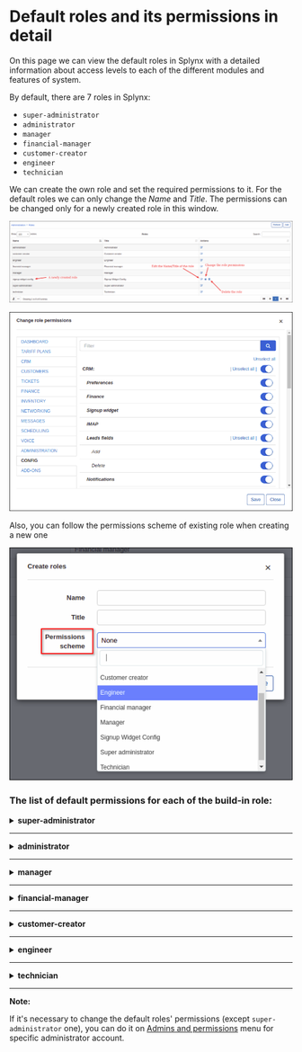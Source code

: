Default roles and its permissions in detail
=======================

On this page we can view the default roles in Splynx with a detailed information about access levels to each of the different modules and features of system.

By default, there are 7 roles in Splynx:

- `super-administrator`
- `administrator`
- `manager`
- `financial-manager`
- `customer-creator`
- `engineer`
- `technician`

We can create the own role and set the required permissions to it. For the default roles we can only change the *Name* and *Title*. The permissions can be changed only for a newly created role in this window.

![img_000001](img_000001.png)

![img_000002](img_000002.png)

Also, you can follow the permissions scheme of existing role when creating a new one

![img_000003](img_000003.png)


### The list of default permissions for each of the build-in role:

<details>
<summary><b>super-administrator</b></summary>
<p markdown="1">

Administrator account with `super-administrator`role has the access to ALL categories and its sub-categories in Splynx by default.

</p>
</details>

------------

<details>
<summary><b>administrator</b></summary>
<p markdown="1">

| DASHBOARD  |
| ------------ |
| ![](1_administrator.png) |

------------

|  TARIFF PLANS  |
| ------------ |
| ![](2_administrator.png) |

------------

|  CRM  |
| ------------ |
| ![](3_administrator.png) |

------------

|  CUSTOMERS  |
| ------------ |
| ![](4_administrator.png) |

------------

|  TICKETS  |
| ------------ |
|  ![](5_administrator.png) |

------------

|  FINANCE  |
| ------------ |
| ![](6_administrator.png)  |

------------

|  INVENTORY  |
| ------------ |
| ![](7_administrator.png)  |

------------

|  NETWORKING  |
| ------------ |
| ![](8_administrator.png) |

------------

|  MESSAGES  |
| ------------ |
| ![](9_administrator.png) |

------------

|  SCHEDULING  |
| ------------ |
| ![](10_administrator.png) |

------------

|  VOICE  |
| ------------ |
| ![](11_administrator.png) |

------------

|  ADMINISTRATION  |
| ------------ |
| ![](12_administrator.png) |

------------

|  CONFIG  |
| ------------ |
| ![](13_administrator.png) |

------------

|  ADD-ONS  |
| ------------ |
| Administrator account with `administrator` role has the access to ALL installed add-ons in Splynx by default.  |

</p>
</details>

------------

<details>
<summary><b>manager</b></summary>
<p markdown="1">

| DASHBOARD  |
| ------------ |
| <p> ![](1_manager.png) </p>  |

------------

|  TARIFF PLANS  |
| ------------ |
| <p> ![](2_manager.png) </p>   |

------------

|  CRM  |
| ------------ |
| <p> ![](3_manager.png) </p>   |

------------

|  CUSTOMERS  |
| ------------ |
| <p> ![](4_manager.png) </p>   |

------------

|  TICKETS  |
| ------------ |
| <p> ![](5_manager.png) </p>   |

------------

|  FINANCE  |
| ------------ |
| <p> ![](6_manager.png) </p>   |

------------

|  INVENTORY  |
| ------------ |
| <p> ![](7_manager.png) </p>   |

------------

|  NETWORKING  |
| ------------ |
| <p> ![](8_manager.png) </p>   |

------------

|  MESSAGES  |
| ------------ |
| <p> ![](9_manager.png) </p>   |

------------

|  SCHEDULING  |
| ------------ |
| <p> ![](10_manager.png) </p>   |

------------

|  VOICE  |
| ------------ |
| <p> ![](11_manager.png) </p>   |

------------

|  ADMINISTRATION  |
| ------------ |
| <p> ![](12_manager.png) </p>   |

------------

|  CONFIG  |
| ------------ |
| <p> ![](13_manager.png) </p>   |

------------

|  ADD-ONS  |
| ------------ |
| Administrator account with `manager` role has NO access to installed add-ons in Splynx by default.  |

</p>
</details>

------------

<details>
<summary><b>financial-manager</b></summary>
<p markdown="1">

| DASHBOARD  |
| ------------ |
| <p> ![](1_financial-manager.png) </p>  |

------------

|  TARIFF PLANS  |
| ------------ |
| <p> ![](2_financial-manager.png) </p>   |

------------

|  CRM  |
| ------------ |
| <p> ![](3_financial-manager.png) </p>   |

------------

|  CUSTOMERS  |
| ------------ |
| <p> ![](4_financial-manager.png) </p>   |

------------

|  TICKETS  |
| ------------ |
| <p> ![](5_financial-manager.png) </p>   |

------------

|  FINANCE  |
| ------------ |
| <p> ![](6_financial-manager.png) </p>   |

------------

|  INVENTORY  |
| ------------ |
| <p> ![](7_financial-manager.png) </p>   |

------------

|  NETWORKING  |
| ------------ |
| <p> ![](8_financial-manager.png) </p>   |

------------

|  MESSAGES  |
| ------------ |
| <p> ![](9_financial-manager.png) </p>   |

------------

|  SCHEDULING  |
| ------------ |
| <p> ![](10_financial-manager.png) </p>   |

------------

|  VOICE  |
| ------------ |
| <p> ![](11_financial-manager.png) </p>   |

------------

|  ADMINISTRATION  |
| ------------ |
| <p> ![](12_financial-manager.png) </p>   |

------------

|  CONFIG  |
| ------------ |
| <p> ![](13_financial-manager.png) </p>   |

------------

|  ADD-ONS  |
| ------------ |
| Administrator account with `financial-manager` role has NO access to installed add-ons in Splynx by default.  |

</p>
</details>

------------

<details>
<summary><b>customer-creator</b></summary>
<p markdown="1">

| DASHBOARD  |
| ------------ |
| <p> ![](1_customer-creator.png) </p>  |

------------

|  TARIFF PLANS  |
| ------------ |
| <p> ![](2_customer-creator.png) </p>   |

------------

|  CRM  |
| ------------ |
| <p> ![](3_customer-creator.png) </p>   |

------------

|  CUSTOMERS  |
| ------------ |
| <p> ![](4_customer-creator.png) </p>   |

------------

|  TICKETS  |
| ------------ |
| <p> ![](5_customer-creator.png) </p>   |

------------

|  FINANCE  |
| ------------ |
| <p> ![](6_customer-creator.png) </p>   |

------------

|  INVENTORY  |
| ------------ |
| <p> ![](7_customer-creator.png) </p>   |

------------

|  NETWORKING  |
| ------------ |
| <p> ![](8_customer-creator.png) </p>   |

------------

|  MESSAGES  |
| ------------ |
| <p> ![](9_customer-creator.png) </p>   |

------------

|  SCHEDULING  |
| ------------ |
| <p> ![](10_customer-creator.png) </p>   |

------------

|  VOICE  |
| ------------ |
| <p> ![](11_customer-creator.png) </p>   |

------------

|  ADMINISTRATION  |
| ------------ |
| <p> ![](12_customer-creator.png) </p>   |

------------

|  CONFIG  |
| ------------ |
| <p> ![](13_customer-creator.png) </p>   |

------------

|  ADD-ONS  |
| ------------ |
| Administrator account with `customer-creator` role has NO access to installed add-ons in Splynx by default.  |

</p>
</details>

------------

<details>
<summary><b>engineer</b></summary>
<p markdown="1">

| DASHBOARD  |
| ------------ |
| <p> ![](1_engineer.png) </p>  |

------------

|  TARIFF PLANS  |
| ------------ |
| <p> ![](2_engineer.png) </p>   |

------------

|  CRM  |
| ------------ |
| <p> ![](3_engineer.png) </p>   |

------------

|  CUSTOMERS  |
| ------------ |
| <p> ![](4_engineer.png) </p>   |

------------

|  TICKETS  |
| ------------ |
| <p> ![](5_engineer.png) </p>   |

------------

|  FINANCE  |
| ------------ |
| <p> ![](6_engineer.png) </p>   |

------------

|  INVENTORY  |
| ------------ |
| <p> ![](7_engineer.png) </p>   |

------------

|  NETWORKING  |
| ------------ |
| <p> ![](8_engineer.png) </p>   |

------------

|  MESSAGES  |
| ------------ |
| <p> ![](9_engineer.png) </p>   |

------------

|  SCHEDULING  |
| ------------ |
| <p> ![](10_engineer.png) </p>   |

------------

|  VOICE  |
| ------------ |
| <p> ![](11_engineer.png) </p>   |

------------

|  ADMINISTRATION  |
| ------------ |
| <p> ![](12_engineer.png) </p>   |

------------

|  CONFIG  |
| ------------ |
| <p> ![](13_engineer.png) </p>   |

------------

|  ADD-ONS  |
| ------------ |
| Administrator account with `engineer` role has NO access to installed add-ons in Splynx by default.   |

</p>
</details>

------------

<details>
<summary><b>technician</b></summary>
<p markdown="1">

| DASHBOARD  |
| ------------ |
| <p> ![](1_technician.png) </p>  |

------------

|  TARIFF PLANS  |
| ------------ |
| <p> ![](2_technician.png) </p>   |

------------

|  CRM  |
| ------------ |
| <p> ![](3_technician.png) </p>   |

------------

|  CUSTOMERS  |
| ------------ |
| <p> ![](4_technician.png) </p>   |

------------

|  TICKETS  |
| ------------ |
| <p> ![](5_technician.png) </p>   |

------------

|  FINANCE  |
| ------------ |
| <p> ![](6_technician.png) </p>   |

------------

|  INVENTORY  |
| ------------ |
| <p> ![](7_technician.png) </p>   |

------------

|  NETWORKING  |
| ------------ |
| <p> ![](8_technician.png) </p>   |

------------

|  MESSAGES  |
| ------------ |
| <p> ![](9_technician.png) </p>   |

------------

|  SCHEDULING  |
| ------------ |
| <p> ![](10_technician.png) </p>   |

------------

|  VOICE  |
| ------------ |
| <p> ![](11_technician.png) </p>   |

------------

|  ADMINISTRATION  |
| ------------ |
| <p> ![](12_technician.png) </p>   |

------------

|  CONFIG  |
| ------------ |
| <p> ![](13_technician.png) </p>   |

------------

|  ADD-ONS  |
| ------------ |
| Administrator account with `technician` role has NO access to installed add-ons in Splynx by default.  |

</p>
</details>

------------

**Note:**

If it's necessary to change the default roles' permissions (except `super-administrator` one), you can do it on [Admins and permissions](administration/main/admins_and_permissions/admins_and_permissions.md) menu for specific administrator account.
